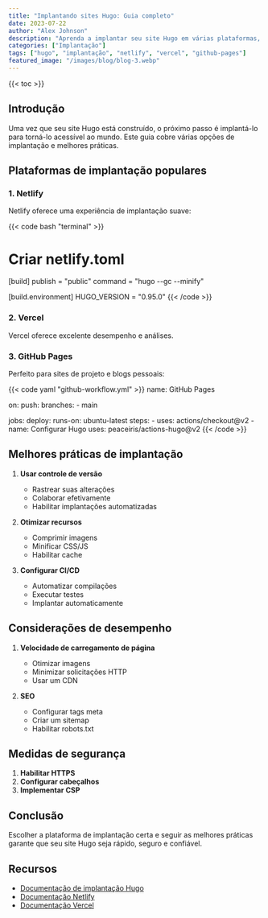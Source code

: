 ```yaml
---
title: "Implantando sites Hugo: Guia completo"
date: 2023-07-22
author: "Alex Johnson"
description: "Aprenda a implantar seu site Hugo em várias plataformas, incluindo Netlify, Vercel e GitHub Pages."
categories: ["Implantação"]
tags: ["hugo", "implantação", "netlify", "vercel", "github-pages"]
featured_image: "/images/blog/blog-3.webp"
---
```


{{< toc >}}

## Introdução

Uma vez que seu site Hugo está construído, o próximo passo é implantá-lo para torná-lo acessível ao mundo. Este guia cobre várias opções de implantação e melhores práticas.

## Plataformas de implantação populares

### 1. Netlify

Netlify oferece uma experiência de implantação suave:

{{< code bash "terminal" >}}
# Criar netlify.toml
[build]
  publish = "public"
  command = "hugo --gc --minify"

[build.environment]
  HUGO_VERSION = "0.95.0"
{{< /code >}}

### 2. Vercel

Vercel oferece excelente desempenho e análises.

### 3. GitHub Pages

Perfeito para sites de projeto e blogs pessoais:

{{< code yaml "github-workflow.yml" >}}
name: GitHub Pages

on:
  push:
    branches:
      - main

jobs:
  deploy:
    runs-on: ubuntu-latest
    steps:
      - uses: actions/checkout@v2
      - name: Configurar Hugo
        uses: peaceiris/actions-hugo@v2
{{< /code >}}

## Melhores práticas de implantação

1. **Usar controle de versão**
   - Rastrear suas alterações
   - Colaborar efetivamente
   - Habilitar implantações automatizadas

2. **Otimizar recursos**
   - Comprimir imagens
   - Minificar CSS/JS
   - Habilitar cache

3. **Configurar CI/CD**
   - Automatizar compilações
   - Executar testes
   - Implantar automaticamente

## Considerações de desempenho

1. **Velocidade de carregamento de página**
   - Otimizar imagens
   - Minimizar solicitações HTTP
   - Usar um CDN

2. **SEO**
   - Configurar tags meta
   - Criar um sitemap
   - Habilitar robots.txt

## Medidas de segurança

1. **Habilitar HTTPS**
2. **Configurar cabeçalhos**
3. **Implementar CSP**

## Conclusão

Escolher a plataforma de implantação certa e seguir as melhores práticas garante que seu site Hugo seja rápido, seguro e confiável.

## Recursos

- [Documentação de implantação Hugo](https://gohugo.io/hosting-and-deployment/)
- [Documentação Netlify](https://docs.netlify.com/)
- [Documentação Vercel](https://vercel.com/docs)
